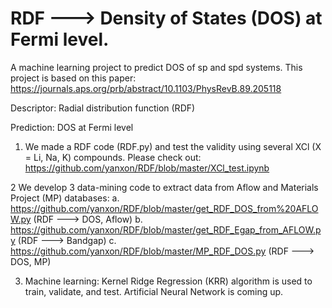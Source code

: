 # RDF ---> Density of States (DOS) at Fermi level.

A machine learning project to predict DOS of sp and spd systems. This project is based on this paper:
https://journals.aps.org/prb/abstract/10.1103/PhysRevB.89.205118

Descriptor:
Radial distribution function (RDF)

Prediction:
DOS at Fermi level

1. We made a RDF code (RDF.py) and test the validity using several XCl (X = Li, Na, K) compounds.
   Please check out:
   https://github.com/yanxon/RDF/blob/master/XCl_test.ipynb

2  We develop 3 data-mining code to extract data from Aflow and Materials Project (MP) databases:
   a. https://github.com/yanxon/RDF/blob/master/get_RDF_DOS_from%20AFLOW.py (RDF ---> DOS, Aflow)
   b. https://github.com/yanxon/RDF/blob/master/get_RDF_Egap_from_AFLOW.py (RDF ---> Bandgap)
   c. https://github.com/yanxon/RDF/blob/master/MP_RDF_DOS.py (RDF ---> DOS, MP)

3. Machine learning:
   Kernel Ridge Regression (KRR) algorithm is used to train, validate, and test.
   Artificial Neural Network is coming up.
